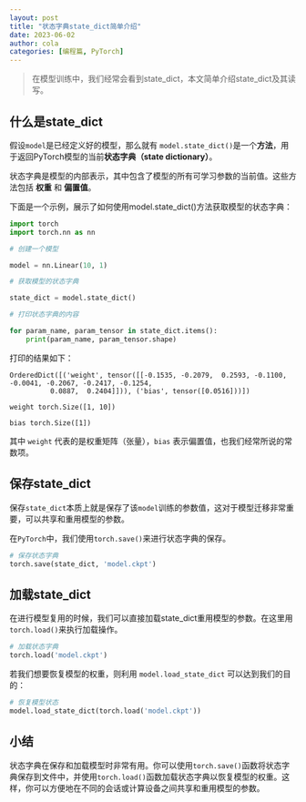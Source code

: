 ```yaml
---
layout: post
title: "状态字典state_dict简单介绍"
date: 2023-06-02
author: cola
categories: [编程篇, PyTorch]
---
```


> 在模型训练中，我们经常会看到state_dict，本文简单介绍state_dict及其读写。

## 什么是state_dict

假设`model`是已经定义好的模型，那么就有 `model.state_dict()`是一个**方法**，用于返回PyTorch模型的当前**状态字典（state dictionary）**。

状态字典是模型的内部表示，其中包含了模型的所有可学习参数的当前值。这些方法包括 **权重** 和 **偏置值**。



下面是一个示例，展示了如何使用model.state_dict()方法获取模型的状态字典：

```python
import torch
import torch.nn as nn

# 创建一个模型

model = nn.Linear(10, 1)

# 获取模型的状态字典

state_dict = model.state_dict()

# 打印状态字典的内容

for param_name, param_tensor in state_dict.items():
    print(param_name, param_tensor.shape)

```

打印的结果如下：
```
OrderedDict([('weight', tensor([[-0.1535, -0.2079,  0.2593, -0.1100, -0.0041, -0.2067, -0.2417, -0.1254,
          0.0887,  0.2404]])), ('bias', tensor([0.0516]))])

weight torch.Size([1, 10])

bias torch.Size([1])
```

其中 `weight` 代表的是权重矩阵（张量），`bias` 表示偏置值，也我们经常所说的常数项。


## 保存state_dict
保存`state_dict`本质上就是保存了该`model`训练的参数值，这对于模型迁移非常重要，可以共享和重用模型的参数。

在`PyTorch`中，我们使用`torch.save()`来进行状态字典的保存。

```python
# 保存状态字典
torch.save(state_dict, 'model.ckpt')
```

## 加载state_dict

在进行模型复用的时候，我们可以直接加载state_dict重用模型的参数。在这里用`torch.load()`来执行加载操作。
```python
# 加载状态字典
torch.load('model.ckpt')
```
若我们想要恢复模型的权重，则利用 `model.load_state_dict` 可以达到我们的目的：

```python
# 恢复模型状态
model.load_state_dict(torch.load('model.ckpt'))
```

## 小结
状态字典在保存和加载模型时非常有用。你可以使用`torch.save()`函数将状态字典保存到文件中，并使用`torch.load()`函数加载状态字典以恢复模型的权重。这样，你可以方便地在不同的会话或计算设备之间共享和重用模型的参数。
